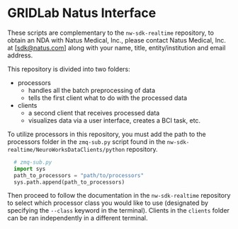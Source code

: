# GRIDLab Natus Interface

These scripts are complementary to the `nw-sdk-realtime` repository, to obtain an NDA with Natus Medical, Inc., please contact Natus Medical, Inc. at [sdk@natus.com] along with your name, title, entity/institution and email address. 

This repository is divided into two folders:

- processors
  - handles all the batch preprocessing of data
  - tells the first client what to do with the processed data
- clients
  -  a second client that receives processed data
  -  visualizes data via a user interface, creates a BCI task, etc.
 
To utilize processors in this repository, you must add the path to the processors folder in the `zmq-sub.py` script found in the `nw-sdk-realtime/NeuroWorksDataClients/python` repository.

```Python
  # zmq-sub.py
  import sys 
  path_to_processors = "path/to/processors" 
  sys.path.append(path_to_processors)
```

Then proceed to follow the documentation in the `nw-sdk-realtime` repository to select which processor class you would like to use (designated by specifying the `--class` keyword in the terminal). Clients in the `clients` folder can be ran independently in a different terminal.
